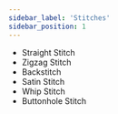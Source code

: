 ```yaml
---
sidebar_label: 'Stitches'
sidebar_position: 1
---
```


* Straight Stitch
* Zigzag Stitch
* Backstitch
* Satin Stitch
* Whip Stitch
* Buttonhole Stitch